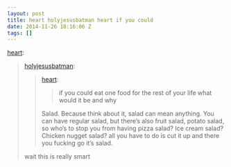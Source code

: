 ```yaml
---
layout: post
title: heart holyjesusbatman heart if you could
date: 2014-11-26 18:16:06 Z
tags: []
---
```

[heart](http://heart.tumblr.com/post/103402084374/holyjesusbatman-heart-if-you-could-eat-one):

> [holyjesusbatman](http://holyjesusbatman.tumblr.com/post/103400982330/heart-if-you-could-eat-one-food-for-the-rest-of):
> 
> > [heart](http://heart.tumblr.com/post/103399872659/if-you-could-eat-one-food-for-the-rest-of-your):
> > 
> > > if you could eat one food for the rest of your life what would it be and why
> > 
> > Salad. Because think about it, salad can mean anything. You can have regular salad, but there’s also fruit salad, potato salad, so who’s to stop you from having pizza salad? Ice cream salad? Chicken nugget salad? all you have to do is cut it up and there you fucking go it’s salad.
> 
> wait this is really smart
